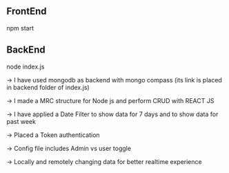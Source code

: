 ## FrontEnd
npm start
## BackEnd
node index.js

-> I have used mongodb as backend with mongo compass (its link is placed in backend folder of index.js)

-> I made a MRC structure for Node js and perform CRUD with REACT JS

-> I have applied a Date Filter to show data for 7 days and to show data for past week

-> Placed a Token authentication

-> Config file includes Admin vs user toggle

-> Locally and remotely changing data for better realtime experience